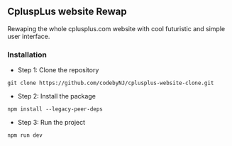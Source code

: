 ## CpluspLus website Rewap

Rewaping the whole cplusplus.com website with cool futuristic and simple user interface. 

### Installation

- Step 1: Clone the repository
```
git clone https://github.com/codebyNJ/cplusplus-website-clone.git
```

- Step 2: Install the package
```
npm install --legacy-peer-deps
```

- Step 3: Run the project
```
npm run dev
```

